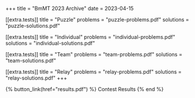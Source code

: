 +++
title = "BmMT 2023 Archive"
date = 2023-04-15

[[extra.tests]]
title = "Puzzle"
problems = "puzzle-problems.pdf"
solutions = "puzzle-solutions.pdf"

[[extra.tests]]
title = "Individual"
problems = "individual-problems.pdf"
solutions = "individual-solutions.pdf"

[[extra.tests]]
title = "Team"
problems = "team-problems.pdf"
solutions = "team-solutions.pdf"

[[extra.tests]]
title = "Relay"
problems = "relay-problems.pdf"
solutions = "relay-solutions.pdf"
+++

{% button_link(href="results.pdf") %} Contest Results {% end %}
